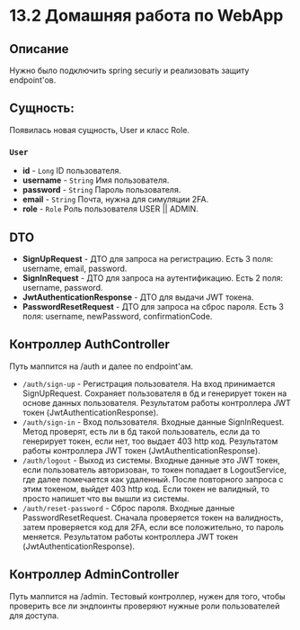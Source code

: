 # 13.2 Домашняя работа по WebApp

## Описание
Нужно было подключить spring securiy и реализовать защиту endpoint'ов.

## Сущность:
Появилась новая сущность, User и класс Role.
### `User`
- **id** - `Long` ID пользователя.
- **username** - `String` Имя пользователя. 
- **password** - `String` Пароль пользователя.
- **email** - `String` Почта, нужна для симуляции 2FA.
- **role** - `Role` Роль пользователя USER || ADMIN.

## DTO
- **SignUpRequest** - ДТО для запроса на регистрацию. Есть 3 поля: username, email, password.
- **SignInRequest** - ДТО для запроса на аутентификацию. Есть 2 поля: username, password.
- **JwtAuthenticationResponse** - ДТО для выдачи JWT токена. 
- **PasswordResetRequest** - ДТО для запроса на сброс пароля. Есть 3 поля: username, newPassword, confirmationCode.

## Контроллер AuthController
Путь маппится на /auth и далее по endpoint'ам.
- `/auth/sign-up` - Регистрация пользователя. На вход принимается SignUpRequest. Сохраняет пользователя в бд и генерирует токен на основе данных пользователя. Результатом работы контроллера JWT токен (JwtAuthenticationResponse).
- `/auth/sign-in` - Вход пользователя. Входные данные SignInRequest. Метод проверят, есть ли в бд такой пользователь, если да то генерирует токен, если нет, тоо выдает 403 http код. Результатом работы контроллера JWT токен (JwtAuthenticationResponse).
- `/auth/logout` - Выход из системы. Входные данные это JWT токен, если пользователь авторизован, то токен попадает в LogoutService, где далее помечается как удаленный. После повторного запроса с этим токеном, выйдет 403 http код. Если токен не валидный, то просто напишет что вы вышли из системы.
- `/auth/reset-password` - Сброс пароля. Входные данные PasswordResetRequest. Сначала проверяется токен на валидность, затем проверяется код для 2FA, если все положительно, то пароль меняется. Результатом работы контроллера JWT токен (JwtAuthenticationResponse).

## Контроллер AdminController
Путь маппится на /admin. Тестовый контроллер, нужен для того, чтобы проверить все ли эндпоинты проверяют нужные роли пользователей для доступа.

